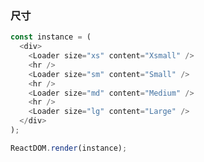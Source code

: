 ### 尺寸

<!--start-code-->

```js
const instance = (
  <div>
    <Loader size="xs" content="Xsmall" />
    <hr />
    <Loader size="sm" content="Small" />
    <hr />
    <Loader size="md" content="Medium" />
    <hr />
    <Loader size="lg" content="Large" />
  </div>
);

ReactDOM.render(instance);
```

<!--end-code-->
